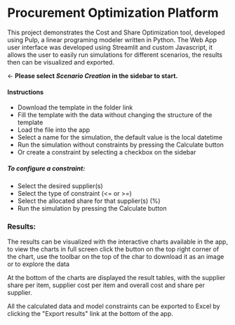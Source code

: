 # Procurement Optimization Platform

This project demonstrates the Cost and Share Optimization tool, developed using Pulp, a linear programing modeler written in Python.
The Web App user interface was developed using Streamlit and custom Javascript, it allows the user to easily run simulations for different scenarios, the results then can be visualized and exported.

<- **Please select _Scenario Creation_ in the sidebar to start.**

#### Instructions

-   Download the template in the folder link
-   Fill the template with the data without changing the structure of the template
-   Load the file into the app
-   Select a name for the simulation, the default value is the local datetime
-   Run the simulation without constraints by pressing the Calculate button
-   Or create a constraint by selecting a checkbox on the sidebar

##### To configure a constraint:

-   Select the desired supplier(s)
-   Select the type of constraint (<= or >=)
-   Select the allocated share for that supplier(s) (%)
-   Run the simulation by pressing the Calculate button

### Results:

The results can be visualized with the interactive charts available in the app, to view the charts in full screen click the button on the top right corner of the chart, use the toolbar on the top of the char to download it as an image or to explore the data

At the bottom of the charts are displayed the result tables, with the supplier share per item, supplier cost per item and overall cost and share per supplier.

All the calculated data and model constraints can be exported to Excel by clicking the "Export results" link at the bottom of the app.
